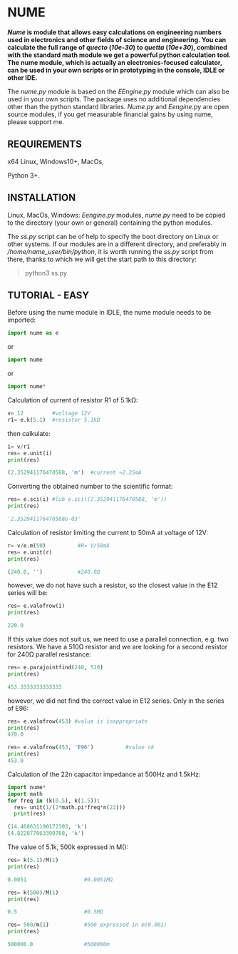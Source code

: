 # NUME
**_Nume_ is module that allows easy calculations on engineering numbers used in electronics and
other fields of science and engineering. You can calculate the full range of _quecto_ (_10e-30_) to
_quetta_ (_10e+30_), combined with the standard math module we get a powerful python calculation
tool. The nume module, which is actually an electronics-focused calculator, can be used in your
own scripts or in prototyping in the console, IDLE or other IDE.**

The _nume.py_ module is based on the _EEngine.py_ module which can also be used in your own
scripts. The package uses no additional dependencies other than the python standard libraries.
_Nume.py_ and _Eengine_.py are open source modules, if you get measurable financial gains by using
nume, please support me.

## REQUIREMENTS
x64 Linux, Windows10+, MacOs,

Python 3+.

## INSTALLATION
Linux, MacOs, Windows:
_Eengine.py_ modules, _nume.py_ need to be copied to the directory (your own or general) containing
the python modules.

The _ss.py_ script can be of help to specify the boot directory on Linux or other systems. If our modules are in
a different directory, and preferably in _/home/name_user/bin/python_, it is worth running the _ss.py_
script from there, thanks to which we will get the start path to this directory:

> python3 ss.py

## TUTORIAL - EASY
Before using the nume module in IDLE, the nume module needs to be imported:

```python
import nume as e
```

or

```python
import nume
```

or

```python
import nume*
```

Calculation of current of resistor R1 of 5.1kΩ:

```python
v= 12         #voltage 12V
r1= e.k(5.1)  #resistor 5.1kΩ
```

then calkulate:

```python
i= v/r1
res= e.unit(i)
print(res)

(2.352941176470588, 'm')  #current ≈2.35mA
```

Converting the obtained number to the scientific format:

```python
res= e.sci(i) #lub e.sci((2.352941176470588, 'm'))
print(res)

'2.352941176470588e-03'
```

Calculation of resistor limiting the current to 50mA at voltage of 12V:

```python
r= v/e.m(50)          #R= V/50mA
res= e.unit(r)
print(res)

(240.0, '')           #240.0Ω
```

however, we do not have such a resistor, so the closest value in the E12 series will be:

```python
res= e.valofrow(i)
print(res)

220.0
```

If this value does not suit us, we need to use a parallel connection, e.g. two resistors. We have a
510Ω resistor and we are looking for a second resistor for 240Ω parallel resistance:

```python
res= e.parajointfind(240, 510)
print(res)

453.3333333333333
```

however, we did not find the correct value in E12 series. Only in the series of E96:

```python
res= e.valofrow(453) #value is inappropriate
print(res)
470.0

res= e.valofrow(453, 'E96')          #value ok
print(res)
453.0
```

Calculation of the 22n capacitor impedance at 500Hz and 1.5kHz:

```python
import nume*
import math
for freq in (k(0.5), k(1.5)):
  res= unit(1/(2*math.pi*freq*n(22)))
  print(res)

(14.468631190172303, 'k')
(4.822877063390768, 'k')
```

The value of 5.1k, 500k expressed in M():

```python
res= k(5.1)/M(1)
print(res)

0.0051                  #0.0051MΩ

res= k(500)/M(1)
print(res)

0.5                     #0.5MΩ

res= 500/m(1)           #500 expressed in m(0.001)
print(res)

500000.0                #500000m
```
